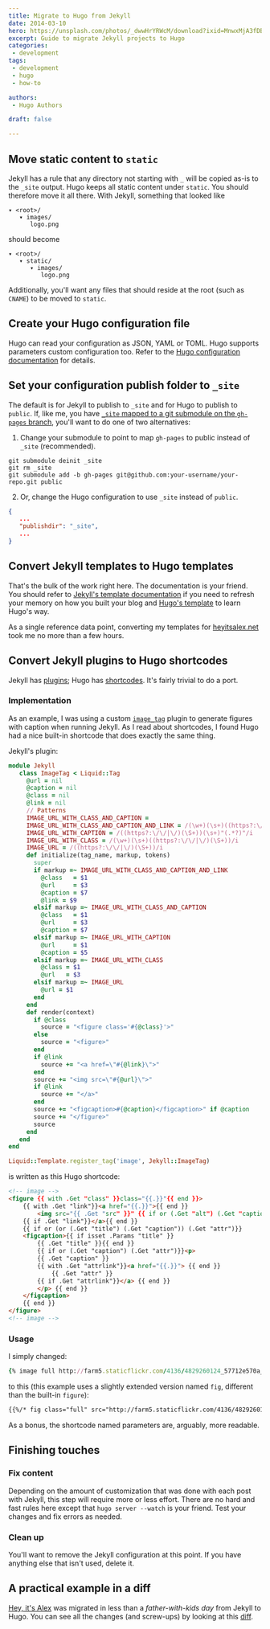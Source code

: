 ```yaml
---
title: Migrate to Hugo from Jekyll
date: 2014-03-10
hero: https://unsplash.com/photos/_dwwHrYRWcM/download?ixid=MnwxMjA3fDB8MXxzZWFyY2h8NHx8bWlncmF0ZXxlbnwwfHx8fDE2NTYxMTE2NzM&force=true&w=1920
excerpt: Guide to migrate Jekyll projects to Hugo
categories:
 - development
tags: 
 - development
 - hugo
 - how-to

authors:
 - Hugo Authors

draft: false

---
```


## Move static content to `static`
Jekyll has a rule that any directory not starting with `_` will be copied as-is to the `_site` output. Hugo keeps all static content under `static`. You should therefore move it all there.
With Jekyll, something that looked like

```text
▾ <root>/
   ▾ images/
      logo.png
```

should become

```text
▾ <root>/
   ▾ static/
      ▾ images/
         logo.png
```

Additionally, you'll want any files that should reside at the root (such as `CNAME`) to be moved to `static`.

## Create your Hugo configuration file
Hugo can read your configuration as JSON, YAML or TOML. Hugo supports parameters custom configuration too. Refer to the [Hugo configuration documentation](https://gohugo.io/getting-started/configuration/) for details.

## Set your configuration publish folder to `_site`
The default is for Jekyll to publish to `_site` and for Hugo to publish to `public`. If, like me, you have [`_site` mapped to a git submodule on the `gh-pages` branch](http://blog.blindgaenger.net/generate_github_pages_in_a_submodule.html), you'll want to do one of two alternatives:

1. Change your submodule to point to map `gh-pages` to public instead of `_site` (recommended).

```shell
git submodule deinit _site
git rm _site
git submodule add -b gh-pages git@github.com:your-username/your-repo.git public
```

2. Or, change the Hugo configuration to use `_site` instead of `public`.

```json
{
   ...
   "publishdir": "_site",
   ...
}
```

## Convert Jekyll templates to Hugo templates
That's the bulk of the work right here. The documentation is your friend. You should refer to [Jekyll's template documentation](http://jekyllrb.com/docs/templates/) if you need to refresh your memory on how you built your blog and [Hugo's template](https://gohugo.io/templates/) to learn Hugo's way.

As a single reference data point, converting my templates for [heyitsalex.net](http://heyitsalex.net/) took me no more than a few hours.

## Convert Jekyll plugins to Hugo shortcodes
Jekyll has [plugins](http://jekyllrb.com/docs/plugins/); Hugo has [shortcodes](https://gohugo.io/templates/shortcode-templates/). It's fairly trivial to do a port.

### Implementation
As an example, I was using a custom [`image_tag`](https://github.com/alexandre-normand/alexandre-normand/blob/74bb12036a71334fdb7dba84e073382fc06908ec/_plugins/image_tag.rb) plugin to generate figures with caption when running Jekyll. As I read about shortcodes, I found Hugo had a nice built-in shortcode that does exactly the same thing.

Jekyll's plugin:

```ruby
module Jekyll
   class ImageTag < Liquid::Tag
     @url = nil
     @caption = nil
     @class = nil
     @link = nil
     // Patterns
     IMAGE_URL_WITH_CLASS_AND_CAPTION =
     IMAGE_URL_WITH_CLASS_AND_CAPTION_AND_LINK = /(\w+)(\s+)((https?:\/\/|\/)(\S+))(\s+)"(.*?)"(\s+)->((https?:\/\/|\/)(\S+))(\s*)/i
     IMAGE_URL_WITH_CAPTION = /((https?:\/\/|\/)(\S+))(\s+)"(.*?)"/i
     IMAGE_URL_WITH_CLASS = /(\w+)(\s+)((https?:\/\/|\/)(\S+))/i
     IMAGE_URL = /((https?:\/\/|\/)(\S+))/i
     def initialize(tag_name, markup, tokens)
       super
       if markup =~ IMAGE_URL_WITH_CLASS_AND_CAPTION_AND_LINK
         @class   = $1
         @url     = $3
         @caption = $7
         @link = $9
       elsif markup =~ IMAGE_URL_WITH_CLASS_AND_CAPTION
         @class   = $1
         @url     = $3
         @caption = $7
       elsif markup =~ IMAGE_URL_WITH_CAPTION
         @url     = $1
         @caption = $5
       elsif markup =~ IMAGE_URL_WITH_CLASS
         @class = $1
         @url   = $3
       elsif markup =~ IMAGE_URL
         @url = $1
       end
     end
     def render(context)
       if @class
         source = "<figure class='#{@class}'>"
       else
         source = "<figure>"
       end
       if @link
         source += "<a href=\"#{@link}\">"
       end
       source += "<img src=\"#{@url}\">"
       if @link
         source += "</a>"
       end
       source += "<figcaption>#{@caption}</figcaption>" if @caption
       source += "</figure>"
       source
     end
   end
end

Liquid::Template.register_tag('image', Jekyll::ImageTag)
```

is written as this Hugo shortcode:

```html
<!-- image -->
<figure {{ with .Get "class" }}class="{{.}}"{{ end }}>
    {{ with .Get "link"}}<a href="{{.}}">{{ end }}
        <img src="{{ .Get "src" }}" {{ if or (.Get "alt") (.Get "caption") }}alt="{{ with .Get "alt"}}{{.}}{{else}}{{ .Get "caption" }}{{ end }}"{{ end }} />
    {{ if .Get "link"}}</a>{{ end }}
    {{ if or (or (.Get "title") (.Get "caption")) (.Get "attr")}}
    <figcaption>{{ if isset .Params "title" }}
        {{ .Get "title" }}{{ end }}
        {{ if or (.Get "caption") (.Get "attr")}}<p>
        {{ .Get "caption" }}
        {{ with .Get "attrlink"}}<a href="{{.}}"> {{ end }}
            {{ .Get "attr" }}
        {{ if .Get "attrlink"}}</a> {{ end }}
        </p> {{ end }}
    </figcaption>
    {{ end }}
</figure>
<!-- image -->
```

### Usage
I simply changed:

```ruby
{% image full http://farm5.staticflickr.com/4136/4829260124_57712e570a_o_d.jpg "One of my favorite touristy-type photos. I secretly waited for the good light while we were "having fun" and took this. Only regret: a stupid pole in the top-left corner of the frame I had to clumsily get rid of at post-processing." ->http://www.flickr.com/photos/alexnormand/4829260124/in/set-72157624547713078/ %}
```

to this (this example uses a slightly extended version named `fig`, different than the built-in `figure`):

```html
{{%/* fig class="full" src="http://farm5.staticflickr.com/4136/4829260124_57712e570a_o_d.jpg" title="One of my favorite touristy-type photos. I secretly waited for the good light while we were having fun and took this. Only regret: a stupid pole in the top-left corner of the frame I had to clumsily get rid of at post-processing." link="http://www.flickr.com/photos/alexnormand/4829260124/in/set-72157624547713078/" */%}}
```

As a bonus, the shortcode named parameters are, arguably, more readable.

## Finishing touches
### Fix content
Depending on the amount of customization that was done with each post with Jekyll, this step will require more or less effort. There are no hard and fast rules here except that `hugo server --watch` is your friend. Test your changes and fix errors as needed.

### Clean up
You'll want to remove the Jekyll configuration at this point. If you have anything else that isn't used, delete it.

## A practical example in a diff
[Hey, it's Alex](http://heyitsalex.net/) was migrated in less than a _father-with-kids day_ from Jekyll to Hugo. You can see all the changes (and screw-ups) by looking at this [diff](https://github.com/alexandre-normand/alexandre-normand/compare/869d69435bd2665c3fbf5b5c78d4c22759d7613a...b7f6605b1265e83b4b81495423294208cc74d610).
